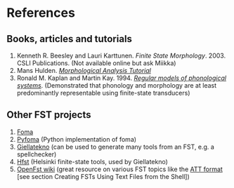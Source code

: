 # References

## Books, articles and tutorials

1. Kenneth R. Beesley and Lauri Karttunen. *Finite State Morphology*. 2003. CSLI Publications. (Not available online but ask Miikka)
2. Mans Hulden. [*Morphological Analysis Tutorial*](https://fomafst.github.io/morphtut.html)
3. Ronald M. Kaplan and Martin Kay. 1994. [*Regular models of phonological systems*](https://aclanthology.org/J94-3001.pdf). (Demonstrated that phonology and morphology are at least predominantly representable using finite-state transducers)

## Other FST projects

1. [Foma](https://github.com/mhulden/foma/tree/master)
2. [Pyfoma](https://github.com/mhulden/pyfoma/tree/main) (Python implementation of foma)
3. [Giellatekno](https://giellatekno.uit.no/index.eng.html) (can be used to generate many tools from an FST, e.g. a spellchecker)
4. [Hfst](https://github.com/hfst/hfst) (Helsinki finite-state tools, used by Giellatekno)
5. [OpenFst wiki](https://www.openfst.org/twiki/bin/view/FST/WebHome) (great resource on various FST topics like the [ATT format](https://www.openfst.org/twiki/bin/view/FST/FstQuickTour) [see section Creating FSTs Using Text Files from the Shell])
